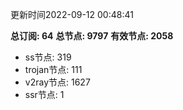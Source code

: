 更新时间2022-09-12 00:48:41

**总订阅: 64**
**总节点: 9797**
**有效节点: 2058**
- ss节点: 319
- trojan节点: 111
- v2ray节点: 1627
- ssr节点: 1
